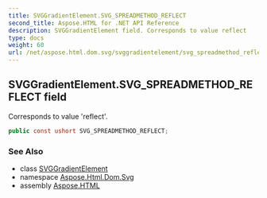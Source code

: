 ```yaml
---
title: SVGGradientElement.SVG_SPREADMETHOD_REFLECT
second_title: Aspose.HTML for .NET API Reference
description: SVGGradientElement field. Corresponds to value reflect
type: docs
weight: 60
url: /net/aspose.html.dom.svg/svggradientelement/svg_spreadmethod_reflect/
---
```

## SVGGradientElement.SVG_SPREADMETHOD_REFLECT field

Corresponds to value 'reflect'.

```csharp
public const ushort SVG_SPREADMETHOD_REFLECT;
```

### See Also

* class [SVGGradientElement](../)
* namespace [Aspose.Html.Dom.Svg](../../svggradientelement/)
* assembly [Aspose.HTML](../../../)
